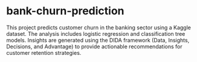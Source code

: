 # bank-churn-prediction
This project predicts customer churn in the banking sector using a Kaggle dataset. The analysis includes logistic regression and classification tree models. Insights are generated using the DIDA framework (Data, Insights, Decisions, and Advantage) to provide actionable recommendations for customer retention strategies.
